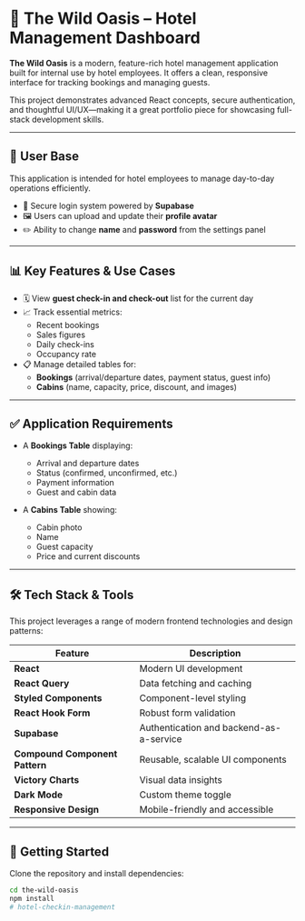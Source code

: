 # 🌴 The Wild Oasis – Hotel Management Dashboard

**The Wild Oasis** is a modern, feature-rich hotel management application built for internal use by hotel employees. It offers a clean, responsive interface for tracking bookings and managing guests.

This project demonstrates advanced React concepts, secure authentication, and thoughtful UI/UX—making it a great portfolio piece for showcasing full-stack development skills.

---

## 👥 User Base

This application is intended for hotel employees to manage day-to-day operations efficiently.

- 🔐 Secure login system powered by **Supabase**
- 🖼️ Users can upload and update their **profile avatar**
- ✏️ Ability to change **name** and **password** from the settings panel

---

## 📊 Key Features & Use Cases

- 🗓️ View **guest check-in and check-out** list for the current day
- 📈 Track essential metrics:
  - Recent bookings
  - Sales figures
  - Daily check-ins
  - Occupancy rate
- 📋 Manage detailed tables for:
  - **Bookings** (arrival/departure dates, payment status, guest info)
  - **Cabins** (name, capacity, price, discount, and images)

---

## ✅ Application Requirements

- A **Bookings Table** displaying:
  - Arrival and departure dates
  - Status (confirmed, unconfirmed, etc.)
  - Payment information
  - Guest and cabin data
  
- A **Cabins Table** showing:
  - Cabin photo
  - Name
  - Guest capacity
  - Price and current discounts

---

## 🛠️ Tech Stack & Tools

This project leverages a range of modern frontend technologies and design patterns:

| Feature | Description |
|--------|-------------|
| **React** | Modern UI development |
| **React Query** | Data fetching and caching |
| **Styled Components** | Component-level styling |
| **React Hook Form** | Robust form validation |
| **Supabase** | Authentication and backend-as-a-service |
| **Compound Component Pattern** | Reusable, scalable UI components |
| **Victory Charts** | Visual data insights |
| **Dark Mode** | Custom theme toggle |
| **Responsive Design** | Mobile-friendly and accessible |

---

## 🚀 Getting Started

Clone the repository and install dependencies:

```bash
cd the-wild-oasis
npm install
# hotel-checkin-management
